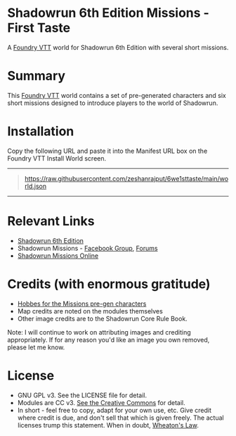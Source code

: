 # Shadowrun 6th Edition Missions - First Taste
A [Foundry VTT](https://foundryvtt.com/) world for Shadowrun 6th Edition with several short missions. 
# Summary
This [Foundry VTT](https://foundryvtt.com/) world contains a set of pre-generated characters and six short missions designed to introduce players to the world of Shadowrun. 
# Installation
Copy the following URL and paste it into the Manifest URL box on the Foundry VTT Install World screen.

--------------------
>   https://raw.githubusercontent.com/zeshanrajput/6we1sttaste/main/world.json
--------------------
# Relevant Links
* [Shadowrun 6th Edition](https://store.catalystgamelabs.com/products/shadowrun-sixth-world-core-rulebook)
* Shadowrun Missions - [Facebook Group](https://www.facebook.com/SRMissions/), [Forums](https://forums.shadowruntabletop.com/)
* [Shadowrun Missions Online](https://srmissionsonline.com/) 
# Credits (with enormous gratitude)
* [Hobbes for the Missions pre-gen characters](https://forums.shadowruntabletop.com/index.php?topic=33037.0)
* Map credits are noted on the modules themselves
* Other image credits are to the Shadowrun Core Rule Book. 

Note: I will continue to work on attributing images and crediting appropriately. If for any reason you'd like an image you own removed, please let me know.
# License
* GNU GPL v3. See the LICENSE file for detail.
* Modules are CC v3. [See the Creative Commons](https://creativecommons.org/licenses/by/3.0/) for detail. 
* In short - feel free to copy, adapt for your own use, etc. Give credit where credit is due, and don't sell that which is given freely. The actual licenses trump this statement. When in doubt, [Wheaton's Law](https://www.attorneyatwork.com/wheatons-law/).
